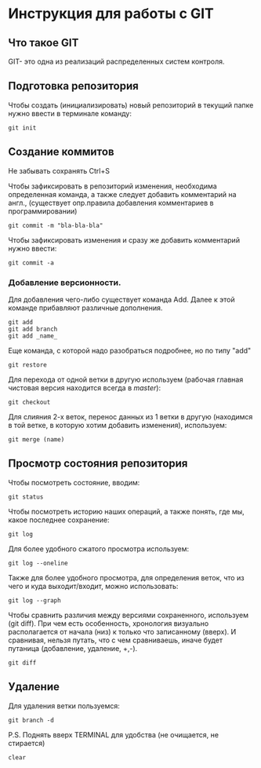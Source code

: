 # **Инструкция для работы с GIT**

## Что такое GIT

GIT- это одна из реализаций распределенных систем контроля.

## Подготовка репозитория

Чтобы создать (инициализировать) новый репозиторий в текущий папке нужно ввести в терминале команду:

    git init
 
## Создание коммитов

Не забывать сохранять Ctrl+S

Чтобы зафиксировать в репозиторий изменения, необходима определенная команда, а также следует добавить комментарий на англ., (существует опр.правила добавления комментариев в программировании)

    git commit -m "bla-bla-bla"

Чтобы зафиксировать изменения и сразу же добавить комментарий нужно ввести:

    git commit -a


### Добавление версионности.

Для добавления чего-либо существует команда Add. Далее к этой команде прибавляют различные дополнения.

    git add
    git add branch
    git add _name_

Еще команда, с которой надо разобраться подробнее, но по типу "add"

    git restore

Для перехода от одной ветки в другую используем (рабочая главная чистовая версия находится всегда в *master*):

    git checkout

Для слияния 2-х веток, перенос данных из 1 ветки в другую (находимся в той ветке, в которую хотим добавить изменения), используем:

    git merge (name)

## Просмотр состояния репозитория

Чтобы посмотреть состояние, вводим:

    git status

Чтобы посмотреть историю наших операций, а также понять, где мы, какое последнее сохранение:

    git log

Для более удобного сжатого просмотра используем:

    git log --oneline

Также для более удобного просмотра, для определения веток, что из чего и куда выходит/входит, можно использовать:

    git log --graph

Чтобы сравнить различия между версиями сохраненного, используем (git diff). При чем есть особенность, хронология визуально располагается от начала (низ) к только что записанному (вверх). И сравнивая, нельзя путать, что с чем сравниваешь, иначе будет путаница (добавление, удаление, +,-).

    git diff


## Удаление 

Для удаления ветки пользуемся:

    git branch -d

P.S. Поднять вверх TERMINAL для удобства (не очищается, не стирается)

    clear

